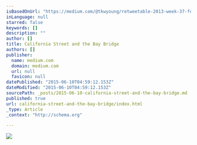 ```yaml
---
isBasedOnUrl: "https://medium.com/@tkwyoung/retweetable-2013-week-37-fec1d42468dd"
inLanguage: null
starred: false
keywords: []
description: ""
author: []
title: California Street and the Bay Bridge
authors: []
publisher:
  name: medium.com
  domain: medium.com
  url: null
  favicon: null
datePublished: "2015-06-10T04:59:12.153Z"
dateModified: "2015-06-10T04:59:12.153Z"
sourcePath: _posts/2015-06-10-california-street-and-the-bay-bridge.md
published: true
url: california-street-and-the-bay-bridge/index.html
_type: Article
_context: "http://schema.org"

---
```

![](https://d262ilb51hltx0.cloudfront.net/max/800/0*mxjkFFcelcXwHujS.jpeg)